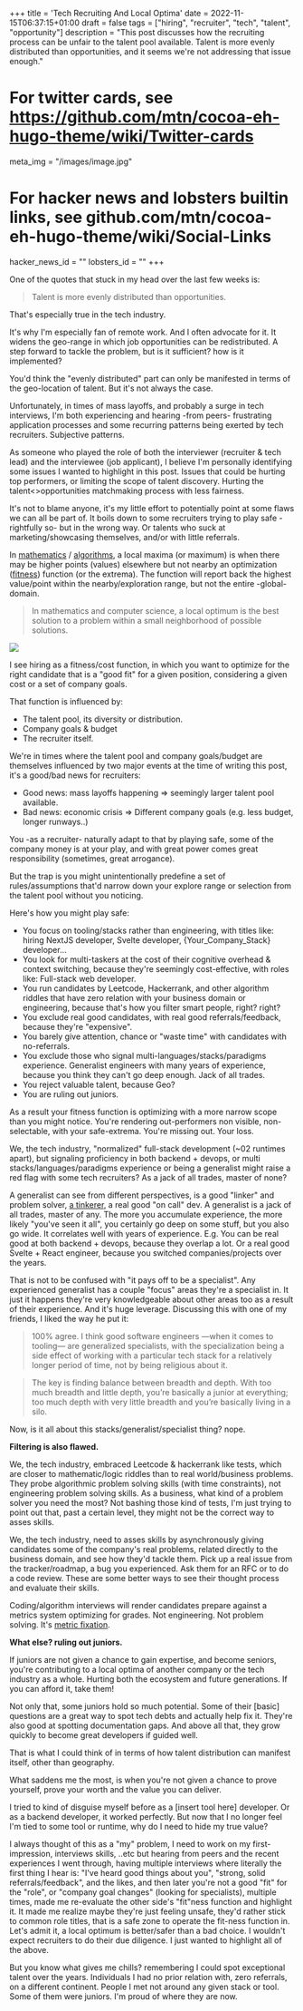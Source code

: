 +++
title = 'Tech Recruiting And Local Optima'
date = 2022-11-15T06:37:15+01:00
draft = false
tags = ["hiring", "recruiter", "tech", "talent", "opportunity"]
description = "This post discusses how the recruiting process can be unfair to the talent pool available. Talent is more evenly distributed than opportunities, and it seems we're not addressing that issue enough."

# For twitter cards, see https://github.com/mtn/cocoa-eh-hugo-theme/wiki/Twitter-cards
meta_img = "/images/image.jpg"

# For hacker news and lobsters builtin links, see github.com/mtn/cocoa-eh-hugo-theme/wiki/Social-Links
hacker_news_id = ""
lobsters_id = ""
+++

One of the quotes that stuck in my head over the last few weeks is:

> Talent is more evenly distributed than opportunities. 

That's especially true in the tech industry.

It's why I'm especially fan of remote work. And I often advocate for it. It widens the geo-range in which job opportunities can be redistributed. A step forward to tackle the problem, but is it sufficient? how is it implemented?

You'd think the "evenly distributed" part can only be manifested in terms of the geo-location of talent. But it's not always the case. 

Unfortunately, in times of mass layoffs, and probably a surge in tech interviews, I'm both experiencing and hearing -from peers- frustrating application processes and some recurring patterns being exerted by tech recruiters. Subjective patterns.

As someone who played the role of both the interviewer (recruiter & tech lead) and the interviewee (job applicant), I believe I'm personally identifying some issues I wanted to highlight in this post. Issues that could be hurting top performers, or limiting the scope of talent discovery. Hurting the talent<>opportunities matchmaking process with less fairness.

It's not to blame anyone, it's my little effort to potentially point at some flaws we can all be part of. It boils down to some recruiters trying to play safe -rightfully so- but in the wrong way. Or talents who suck at marketing/showcasing themselves, and/or with little referrals.

In [mathematics](https://en.wikipedia.org/wiki/Maxima_and_minima) / [algorithms](http://www2.denizyuret.com/public_html/pub/aitr1569/node6.html), a local maxima (or maximum) is when there may be higher points (values) elsewhere but not nearby an optimization ([fitness](https://en.wikipedia.org/wiki/Fitness_function)) function (or the extrema). The function will report back the highest value/point within the nearby/exploration range, but not the entire -global- domain. 

> In mathematics and computer science, a local optimum is the best solution to a problem within a small neighborhood of possible solutions.

![](local-optima.png)

I see hiring as a fitness/cost function, in which you want to optimize for the right candidate that is a "good fit" for a given position, considering a given cost or a set of company goals. 

That function is influenced by: 
- The talent pool, its diversity or distribution.
- Company goals & budget 
- The recruiter itself. 

We're in times where the talent pool and company goals/budget are themselves influenced by two major events at the time of writing this post, it's a good/bad news for recruiters:
- Good news: mass layoffs happening => seemingly larger talent pool available. 
- Bad news: economic crisis => Different company goals (e.g. less budget, longer runways..)

You -as a recruiter- naturally adapt to that by playing safe, some of the company money is at your play, and with great power comes great responsibility (sometimes, great arrogance). 

But the trap is you might unintentionally predefine a set of rules/assumptions that'd narrow down your explore range or selection from the talent pool without you noticing. 

Here's how you might play safe:
- You focus on tooling/stacks rather than engineering, with titles like: hiring NextJS developer, Svelte developer, {Your_Company_Stack} developer... 
- You look for multi-taskers at the cost of their cognitive overhead & context switching, because they're seemingly cost-effective, with roles like: Full-stack web developer. 
- You run candidates by Leetcode, Hackerrank, and other algorithm riddles that have zero relation with your business domain or engineering, because that's how you filter smart people, right? right? 
- You exclude real good candidates, with real good referrals/feedback, because they're "expensive". 
- You barely give attention, chance or "waste time" with candidates with no-referrals. 
- You exclude those who signal multi-languages/stacks/paradigms experience. Generalist engineers with many years of experience, because you think they can't go deep enough. Jack of all trades.
- You reject valuable talent, because Geo? 
- You are ruling out juniors.


As a result your fitness function is optimizing with a more narrow scope than you might notice. You're rendering out-performers non visible, non-selectable, with your safe-extrema. You're missing out. Your loss.


We, the tech industry, "normalized" full-stack development (~02 runtimes apart), but signaling proficiency in both backend + devops, or multi stacks/languages/paradigms experience or being a generalist might raise a red flag with some tech recruiters? As a jack of all trades, master of none?

A generalist can see from different perspectives, is a good "linker" and problem solver, [a tinkerer](https://walid.dev/blog/stick-to-tinkering/), a real good "on call" dev. A generalist is a jack of all trades, master of any. The more you accumulate experience, the more likely "you've seen it all", you certainly go deep on some stuff, but you also go wide. It correlates well with years of experience. E.g. You can be real good at both backend + devops, because they overlap a lot. Or a real good Svelte + React engineer, because you switched companies/projects over the years.

That is not to be confused with "it pays off to be a specialist". Any experienced generalist has a couple "focus" areas they're a specialist in. It just it happens they're very knowledgeable about other areas too as a result of their experience. And it's huge leverage. Discussing this with one of my friends, I liked the way he put it:

> 100% agree. I think good software engineers —when it comes to tooling— are generalized specialists, with the specialization being a side effect of working with a particular tech stack for a relatively longer period of time, not by being religious about it.

> The key is finding balance between breadth and depth. With too much breadth and little depth, you’re basically a junior at everything; too much depth with very little breadth and you’re basically living in a silo.

Now, is it all about this stacks/generalist/specialist thing? nope. 

**Filtering is also flawed.**

We, the tech industry, embraced Leetcode & hackerrank like tests, which are closer to mathematic/logic riddles than to real world/business problems. They probe algorithmic problem solving skills (with time constraints), not engineering problem solving skills. As a business, what kind of a problem solver you need the most? Not bashing those kind of tests, I'm just trying to point out that, past a certain level, they might not be the correct way to asses skills.


We, the tech industry, need to asses skills by asynchronously giving candidates some of the company's real problems, related directly to the business domain, and see how they'd tackle them. Pick up a real issue from the tracker/roadmap, a bug you experienced. Ask them for an RFC or to do a code review. These are some better ways to see their thought process and evaluate their skills.

Coding/algorithm interviews will render candidates prepare against a metrics system optimizing for grades. Not engineering. Not problem solving. It's [metric fixation](https://aeon.co/ideas/against-metrics-how-measuring-performance-by-numbers-backfires).

**What else? ruling out juniors.**

If juniors are not given a chance to gain expertise, and become seniors, you're contributing to a local optima of another company or the tech industry as a whole. Hurting both the ecosystem and future generations. If you can afford it, take them!

Not only that, some juniors hold so much potential. Some of their [basic] questions are a great way to spot tech debts and actually help fix it. They're also good at spotting documentation gaps. And above all that, they grow quickly to become great developers if guided well.

That is what I could think of in terms of how talent distribution can manifest itself, other than geography. 

What saddens me the most, is when you're not given a chance to prove yourself, prove your worth and the value you can deliver. 

I tried to kind of disguise myself before as a [insert tool here] developer. Or as a backend developer, it worked perfectly. But now that I no longer feel I'm tied to some tool or runtime, why do I need to hide my true value? 

I always thought of this as a "my" problem, I need to work on my first-impression, interviews skills, ..etc but hearing from peers and the recent experiences I went through, having multiple interviews where literally the first thing I hear is: "I've heard good things about you", "strong, solid referrals/feedback", and the likes, and then later you're not a good "fit" for the "role", or "company goal changes" (looking for specialists), multiple times, made me re-evaluate the other side's "fit"ness function and highlight it. It made me realize maybe they're just feeling unsafe, they'd rather stick to common role titles, that is a safe zone to operate the fit-ness function in. Let's admit it, a local optimum is better/safer than a bad choice. I wouldn't expect recruiters to do their due diligence. I just wanted to highlight all of the above.

But you know what gives me chills? remembering I could spot exceptional talent over the years. Individuals I had no prior relation with, zero referrals, on a different continent. People I met not around any given stack or tool. Some of them were juniors. I'm proud of where they are now.
